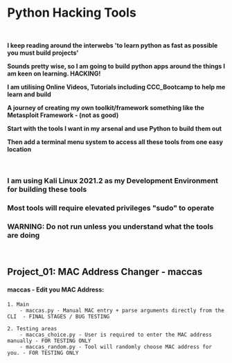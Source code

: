 # Python Hacking Tools

<br />

**I keep reading around the interwebs 'to learn python as fast as possible you must build projects'**

**Sounds pretty wise, so I am going to build python apps around the things I am keen on learning. HACKING!**

**I am utilising Online Videos, Tutorials including CCC_Bootcamp to help me learn and build**

**A journey of creating my own toolkit/framework something like the Metasploit Framework - (not as good)**

**Start with the tools I want in my arsenal and use Python to build them out**

**Then add a terminal menu system to access all these tools from one easy location**


<br />


### I am using Kali Linux 2021.2 as my Development Environment for building these tools

### Most tools will require elevated privileges "sudo" to operate

### WARNING: Do not run unless you understand what the tools are doing 

<br />

## Project_01: MAC Address Changer - maccas

#### maccas - Edit you MAC Address:

    1. Main
        - maccas.py - Manual MAC entry + parse arguments directly from the CLI  - FINAL STAGES / BUG TESTING
  
    2. Testing areas
        - maccas_choice.py - User is required to enter the MAC address manually - FOR TESTING ONLY
        - maccas_random.py - Tool will randomly choose MAC address for you. - FOR TESTING ONLY
 